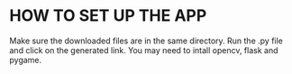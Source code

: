 # HOW TO SET UP THE APP

Make sure the downloaded files are in the same directory. 
Run the .py file and click on the generated link.
You may need to intall opencv, flask and pygame.
